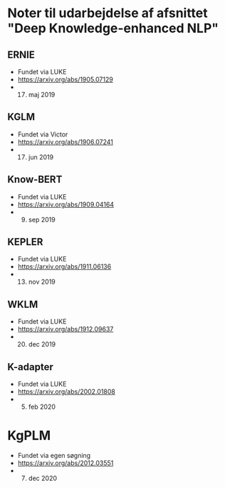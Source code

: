 # Noter til udarbejdelse af afsnittet "Deep Knowledge-enhanced NLP"

## ERNIE
- Fundet via LUKE
- https://arxiv.org/abs/1905.07129
- 17. maj 2019

## KGLM
- Fundet via Victor
- https://arxiv.org/abs/1906.07241
- 17. jun 2019

## Know-BERT
- Fundet via LUKE
- https://arxiv.org/abs/1909.04164
- 9. sep 2019

## KEPLER
- Fundet via LUKE
- https://arxiv.org/abs/1911.06136
- 13. nov 2019

## WKLM
- Fundet via LUKE
- https://arxiv.org/abs/1912.09637
- 20. dec 2019

## K-adapter
- Fundet via LUKE
- https://arxiv.org/abs/2002.01808
- 5. feb 2020

# KgPLM
- Fundet via egen søgning
- https://arxiv.org/abs/2012.03551
- 7. dec 2020
